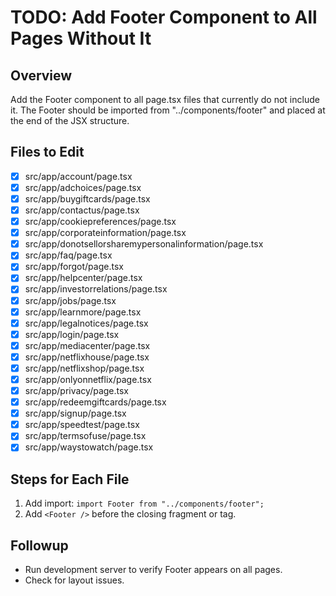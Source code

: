 # TODO: Add Footer Component to All Pages Without It

## Overview
Add the Footer component to all page.tsx files that currently do not include it. The Footer should be imported from "../components/footer" and placed at the end of the JSX structure.

## Files to Edit
- [x] src/app/account/page.tsx
- [x] src/app/adchoices/page.tsx
- [x] src/app/buygiftcards/page.tsx
- [x] src/app/contactus/page.tsx
- [x] src/app/cookiepreferences/page.tsx
- [x] src/app/corporateinformation/page.tsx
- [x] src/app/donotsellorsharemypersonalinformation/page.tsx
- [x] src/app/faq/page.tsx
- [x] src/app/forgot/page.tsx
- [x] src/app/helpcenter/page.tsx
- [x] src/app/investorrelations/page.tsx
- [x] src/app/jobs/page.tsx
- [x] src/app/learnmore/page.tsx
- [x] src/app/legalnotices/page.tsx
- [x] src/app/login/page.tsx
- [x] src/app/mediacenter/page.tsx
- [x] src/app/netflixhouse/page.tsx
- [x] src/app/netflixshop/page.tsx
- [x] src/app/onlyonnetflix/page.tsx
- [x] src/app/privacy/page.tsx
- [x] src/app/redeemgiftcards/page.tsx
- [x] src/app/signup/page.tsx
- [x] src/app/speedtest/page.tsx
- [x] src/app/termsofuse/page.tsx
- [x] src/app/waystowatch/page.tsx

## Steps for Each File
1. Add import: `import Footer from "../components/footer";`
2. Add `<Footer />` before the closing fragment or tag.

## Followup
- Run development server to verify Footer appears on all pages.
- Check for layout issues.
